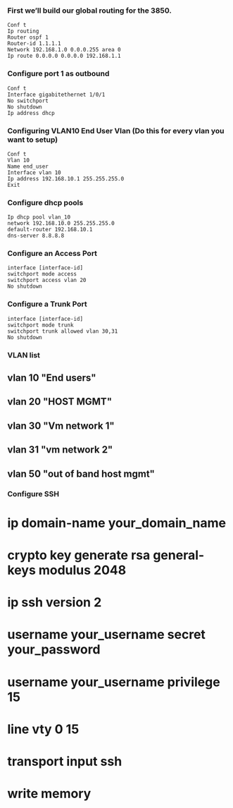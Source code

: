 ### First we’ll build our global routing for the 3850.
```
Conf t
Ip routing
Router ospf 1
Router-id 1.1.1.1
Network 192.168.1.0 0.0.0.255 area 0
Ip route 0.0.0.0 0.0.0.0 192.168.1.1
```

### Configure port 1 as outbound
```
Conf t
Interface gigabitethernet 1/0/1
No switchport
No shutdown
Ip address dhcp
```

### Configuring VLAN10 End User Vlan (Do this for every vlan you want to setup)
```
Conf t
Vlan 10
Name end_user
Interface vlan 10
Ip address 192.168.10.1 255.255.255.0
Exit
```

### Configure dhcp pools
```
Ip dhcp pool vlan_10
network 192.168.10.0 255.255.255.0
default-router 192.168.10.1
dns-server 8.8.8.8
```

### Configure an Access Port
```
interface [interface-id]
switchport mode access
switchport access vlan 20
No shutdown
```

### Configure a Trunk Port
```
interface [interface-id]
switchport mode trunk
switchport trunk allowed vlan 30,31 
No shutdown
```

### VLAN list
## vlan 10 "End users"
## vlan 20 "HOST MGMT"
## vlan 30 "Vm network 1"
## vlan 31 "vm network 2"
## vlan 50 "out of band host mgmt"


### Configure SSH
# ip domain-name your_domain_name
# crypto key generate rsa general-keys modulus 2048
# ip ssh version 2
# username your_username secret your_password
# username your_username privilege 15
# line vty 0 15
# transport input ssh
# write memory
